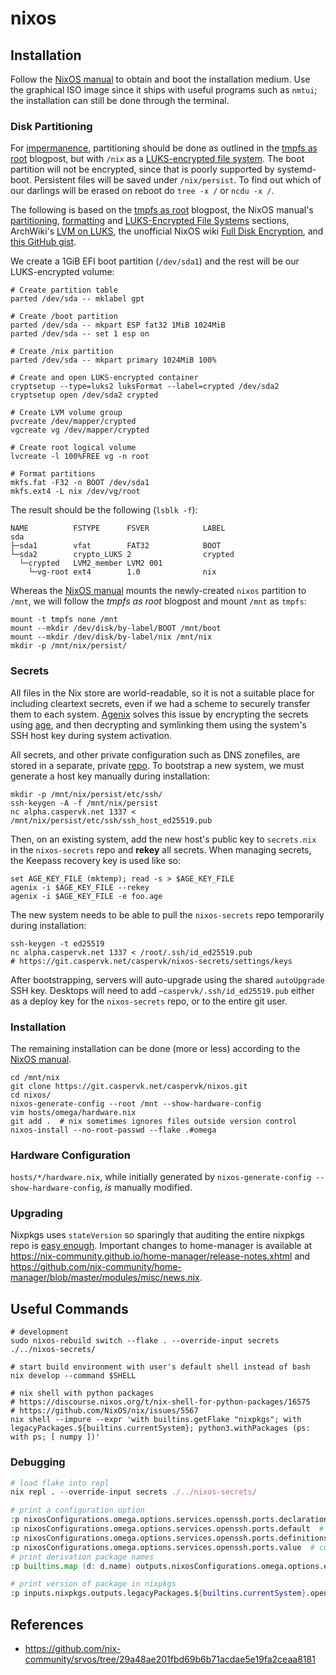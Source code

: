 # nixos

## Installation
Follow the [NixOS
manual](https://nixos.org/manual/nixos/stable/index.html#ch-installation) to
obtain and boot the installation medium. Use the graphical ISO image since it
ships with useful programs such as `nmtui`; the installation can still be done
through the terminal.

### Disk Partitioning
For [impermanence](https://wiki.nixos.org/wiki/Impermanence), partitioning should
be done as outlined in the [tmpfs as
root](https://elis.nu/blog/2020/05/nixos-tmpfs-as-root/) blogpost, but with
`/nix` as a [LUKS-encrypted file
system](https://nixos.org/manual/nixos/stable/index.html#sec-luks-file-systems).
The boot partition will not be encrypted, since that is poorly supported by
systemd-boot. Persistent files will be saved under `/nix/persist`. To find out
which of our darlings will be erased on reboot do `tree -x /` or `ncdu -x /`.

The following is based on the [tmpfs as
root](https://elis.nu/blog/2020/05/nixos-tmpfs-as-root/) blogpost, the NixOS
manual's
[partitioning](https://nixos.org/manual/nixos/stable/index.html#sec-installation-manual-partitioning),
[formatting](https://nixos.orgmanual/nixos/stable/index.html#sec-installation-manual-partitioning-formatting)
and [LUKS-Encrypted File
Systems](https://nixos.org/manual/nixos/stable/index.html#sec-luks-file-systems)
sections, ArchWiki's [LVM on
LUKS](https://wiki.archlinux.org/title/Dm-crypt/Encrypting_an_entire_system#LVM_on_LUKS),
the unofficial NixOS wiki [Full Disk
Encryption](https://wiki.nixos.org/wiki/Full_Disk_Encryption), and [this GitHub
gist](https://gist.github.com/martijnvermaat/76f2e24d0239470dd71050358b4d5134).

We create a 1GiB EFI boot partition (`/dev/sda1`) and the rest will be our
LUKS-encrypted volume:
```fish
# Create partition table
parted /dev/sda -- mklabel gpt

# Create /boot partition
parted /dev/sda -- mkpart ESP fat32 1MiB 1024MiB
parted /dev/sda -- set 1 esp on

# Create /nix partition
parted /dev/sda -- mkpart primary 1024MiB 100%

# Create and open LUKS-encrypted container
cryptsetup --type=luks2 luksFormat --label=crypted /dev/sda2
cryptsetup open /dev/sda2 crypted

# Create LVM volume group
pvcreate /dev/mapper/crypted
vgcreate vg /dev/mapper/crypted

# Create root logical volume
lvcreate -l 100%FREE vg -n root

# Format partitions
mkfs.fat -F32 -n BOOT /dev/sda1
mkfs.ext4 -L nix /dev/vg/root
```

The result should be the following (`lsblk -f`):
```text
NAME          FSTYPE      FSVER            LABEL
sda
├─sda1        vfat        FAT32            BOOT
└─sda2        crypto_LUKS 2                crypted
  └─crypted   LVM2_member LVM2 001
    └─vg-root ext4        1.0              nix
```

Whereas the [NixOS
manual](https://nixos.org/manual/nixos/stable/index.html#sec-installation-manual-installing)
mounts the newly-created `nixos` partition to `/mnt`, we will follow the _tmpfs
as root_ blogpost and mount `/mnt` as `tmpfs`:
```fish
mount -t tmpfs none /mnt
mount --mkdir /dev/disk/by-label/BOOT /mnt/boot
mount --mkdir /dev/disk/by-label/nix /mnt/nix
mkdir -p /mnt/nix/persist/
```

### Secrets
All files in the Nix store are world-readable, so it is not a suitable place
for including cleartext secrets, even if we had a scheme to securely transfer
them to each system. [Agenix](https://github.com/ryantm/agenix) solves this
issue by encrypting the secrets using
[age](https://github.com/FiloSottile/age), and then decrypting and symlinking
them using the system's SSH host key during system activation.

All secrets, and other private configuration such as DNS zonefiles, are stored
in a separate, private [repo](https://git.caspervk.net/caspervk/nixos-secrets).
To bootstrap a new system, we must generate a host key manually during
installation:
```fish
mkdir -p /mnt/nix/persist/etc/ssh/
ssh-keygen -A -f /mnt/nix/persist
nc alpha.caspervk.net 1337 < /mnt/nix/persist/etc/ssh/ssh_host_ed25519.pub
```
Then, on an existing system, add the new host's public key to `secrets.nix` in
the `nixos-secrets` repo and **rekey** all secrets. When managing secrets, the
Keepass recovery key is used like so:
```fish
set AGE_KEY_FILE (mktemp); read -s > $AGE_KEY_FILE
agenix -i $AGE_KEY_FILE --rekey
agenix -i $AGE_KEY_FILE -e foo.age
```

The new system needs to be able to pull the `nixos-secrets` repo temporarily
during installation:
```fish
ssh-keygen -t ed25519
nc alpha.caspervk.net 1337 < /root/.ssh/id_ed25519.pub
# https://git.caspervk.net/caspervk/nixos-secrets/settings/keys
```
After bootstrapping, servers will auto-upgrade using the shared `autoUpgrade`
SSH key. Desktops will need to add `~caspervk/.ssh/id_ed25519.pub` either as a
deploy key for the `nixos-secrets` repo, or to the entire git user.

### Installation
The remaining installation can be done (more or less) according to the [NixOS
manual](https://nixos.org/manual/nixos/stable/index.html#sec-installation-manual-installing).
```fish
cd /mnt/nix
git clone https://git.caspervk.net/caspervk/nixos.git
cd nixos/
nixos-generate-config --root /mnt --show-hardware-config
vim hosts/omega/hardware.nix
git add .  # nix sometimes ignores files outside version control
nixos-install --no-root-passwd --flake .#omega
```

### Hardware Configuration
`hosts/*/hardware.nix`, while initially generated by `nixos-generate-config
--show-hardware-config`, _is_ manually modified.

### Upgrading
Nixpkgs uses `stateVersion` so sparingly that auditing the entire nixpkgs repo
is [easy
enough](https://sourcegraph.com/search?q=context:global+repo:%5Egithub%5C.com/NixOS/nixpkgs%24+lang:Nix+stateVersion+AND+25.05&patternType=keyword&sm=0).
Important changes to home-manager is available at
<https://nix-community.github.io/home-manager/release-notes.xhtml> and
<https://github.com/nix-community/home-manager/blob/master/modules/misc/news.nix>.


## Useful Commands
```fish
# development
sudo nixos-rebuild switch --flake . --override-input secrets ./../nixos-secrets/

# start build environment with user's default shell instead of bash
nix develop --command $SHELL

# nix shell with python packages
# https://discourse.nixos.org/t/nix-shell-for-python-packages/16575
# https://github.com/NixOS/nix/issues/5567
nix shell --impure --expr 'with builtins.getFlake "nixpkgs"; with legacyPackages.${builtins.currentSystem}; python3.withPackages (ps: with ps; [ numpy ])'
```

### Debugging
```nix
# load flake into repl
nix repl . --override-input secrets ./../nixos-secrets/

# print a configuration option
:p nixosConfigurations.omega.options.services.openssh.ports.declarationPositions  # declaration
:p nixosConfigurations.omega.options.services.openssh.ports.default  # declaration default
:p nixosConfigurations.omega.options.services.openssh.ports.definitionsWithLocations  # overwrites
:p nixosConfigurations.omega.options.services.openssh.ports.value  # current value
# print derivation package names
:p builtins.map (d: d.name) outputs.nixosConfigurations.omega.options.environment.systemPackages.value

# print version of package in nixpkgs
:p inputs.nixpkgs.outputs.legacyPackages.${builtins.currentSystem}.openssh.version
```


## References
  - https://github.com/nix-community/srvos/tree/29a48ae201fbd69b6b71acdae5e19fa2ceaa8181
